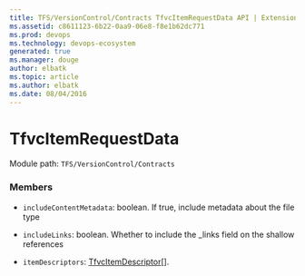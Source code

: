 ```yaml
---
title: TFS/VersionControl/Contracts TfvcItemRequestData API | Extensions for Azure DevOps Services
ms.assetid: c8611123-6b22-0aa9-06e8-f8e1b62dc771
ms.prod: devops
ms.technology: devops-ecosystem
generated: true
ms.manager: douge
author: elbatk
ms.topic: article
ms.author: elbatk
ms.date: 08/04/2016
---
```


# TfvcItemRequestData

Module path: `TFS/VersionControl/Contracts`


### Members

* `includeContentMetadata`: boolean. If true, include metadata about the file type

* `includeLinks`: boolean. Whether to include the _links field on the shallow references

* `itemDescriptors`: [TfvcItemDescriptor](../../../TFS/VersionControl/Contracts/TfvcItemDescriptor.md)[]. 

